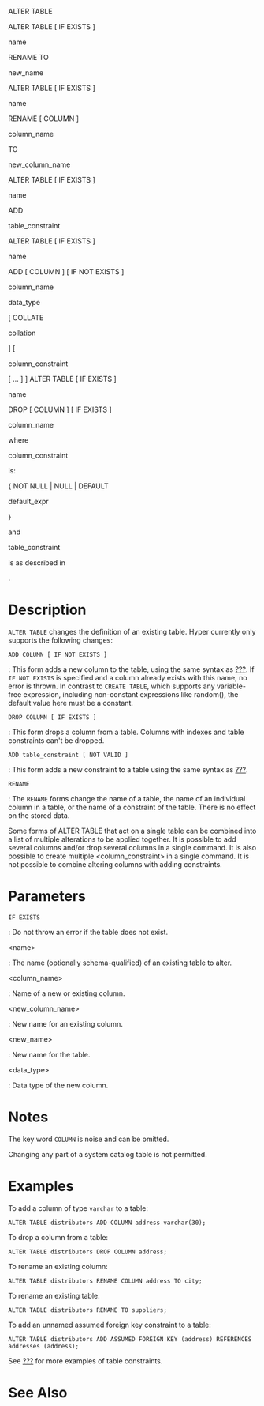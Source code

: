ALTER TABLE

ALTER TABLE \[ IF EXISTS \]

name

RENAME TO

new_name

ALTER TABLE \[ IF EXISTS \]

name

RENAME \[ COLUMN \]

column_name

TO

new_column_name

ALTER TABLE \[ IF EXISTS \]

name

ADD

table_constraint

ALTER TABLE \[ IF EXISTS \]

name

ADD \[ COLUMN \] \[ IF NOT EXISTS \]

column_name

data_type

\[ COLLATE

collation

\] \[

column_constraint

\[ \... \] \] ALTER TABLE \[ IF EXISTS \]

name

DROP \[ COLUMN \] \[ IF EXISTS \]

column_name

where

column_constraint

is:

{ NOT NULL \| NULL \| DEFAULT

default_expr

}

and

table_constraint

is as described in

.

# Description

`ALTER TABLE` changes the definition of an existing table. Hyper
currently only supports the following changes:

`ADD COLUMN [ IF NOT EXISTS ]`

:   This form adds a new column to the table, using the same syntax as
    [???](#sql-createtable). If `IF NOT EXISTS` is specified and a
    column already exists with this name, no error is thrown. In
    contrast to `CREATE TABLE`, which supports any variable-free
    expression, including non-constant expressions like random(), the
    default value here must be a constant.

`DROP COLUMN [ IF EXISTS ]`

:   This form drops a column from a table. Columns with indexes and
    table constraints can\'t be dropped.

`ADD table_constraint [ NOT VALID ]`

:   This form adds a new constraint to a table using the same syntax as
    [???](#sql-createtable).

`RENAME`

:   The `RENAME` forms change the name of a table, the name of an
    individual column in a table, or the name of a constraint of the
    table. There is no effect on the stored data.

Some forms of ALTER TABLE that act on a single table can be combined
into a list of multiple alterations to be applied together. It is
possible to add several columns and/or drop several columns in a single
command. It is also possible to create multiple \<column_constraint\> in
a single command. It is not possible to combine altering columns with
adding constraints.

# Parameters

`IF EXISTS`

:   Do not throw an error if the table does not exist.

\<name\>

:   The name (optionally schema-qualified) of an existing table to
    alter.

\<column_name\>

:   Name of a new or existing column.

\<new_column_name\>

:   New name for an existing column.

\<new_name\>

:   New name for the table.

\<data_type\>

:   Data type of the new column.

# Notes

The key word `COLUMN` is noise and can be omitted.

Changing any part of a system catalog table is not permitted.

# Examples

To add a column of type `varchar` to a table:

    ALTER TABLE distributors ADD COLUMN address varchar(30);

To drop a column from a table:

    ALTER TABLE distributors DROP COLUMN address;

To rename an existing column:

    ALTER TABLE distributors RENAME COLUMN address TO city;

To rename an existing table:

    ALTER TABLE distributors RENAME TO suppliers;

To add an unnamed assumed foreign key constraint to a table:

    ALTER TABLE distributors ADD ASSUMED FOREIGN KEY (address) REFERENCES addresses (address);

See [???](#sql-createtable) for more examples of table constraints.

# See Also

